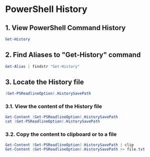 # PowerShell History
## 1. View PowerShell Command History
```powershell
Get-History
```

## 2. Find Aliases to "Get-History" command
```ps1
Get-Alias | findstr "Get-History"
```

## 3. Locate the History file
```ps1
(Get-PSReadlineOption).HistorySavePath
```

### 3.1. View the content of the History file
```ps1
Get-Content (Get-PSReadlineOption).HistorySavePath
cat (Get-PSReadlineOption).HistorySavePath
```

### 3.2. Copy the content to clipboard or to a file
```ps1
Get-Content (Get-PSReadlineOption).HistorySavePath | clip
Get-Content (Get-PSReadlineOption).HistorySavePath >> file.txt
```
